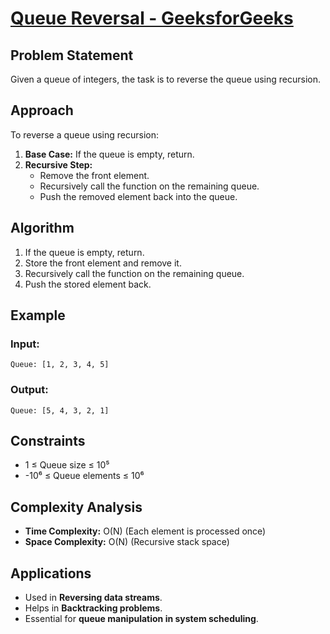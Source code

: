 # [Queue Reversal - GeeksforGeeks](https://www.geeksforgeeks.org/problems/queue-reversal/1)

## **Problem Statement**
Given a queue of integers, the task is to reverse the queue using recursion.

## **Approach**
To reverse a queue using recursion:
1. **Base Case:** If the queue is empty, return.
2. **Recursive Step:**
   - Remove the front element.
   - Recursively call the function on the remaining queue.
   - Push the removed element back into the queue.

## **Algorithm**
1. If the queue is empty, return.
2. Store the front element and remove it.
3. Recursively call the function on the remaining queue.
4. Push the stored element back.

## **Example**
### **Input:**
```
Queue: [1, 2, 3, 4, 5]
```
### **Output:**
```
Queue: [5, 4, 3, 2, 1]
```

## **Constraints**
- 1 ≤ Queue size ≤ 10⁵
- -10⁶ ≤ Queue elements ≤ 10⁶

## **Complexity Analysis**
- **Time Complexity:** O(N) (Each element is processed once)
- **Space Complexity:** O(N) (Recursive stack space)

## **Applications**
- Used in **Reversing data streams**.
- Helps in **Backtracking problems**.
- Essential for **queue manipulation in system scheduling**.

